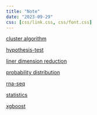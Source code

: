 ```yaml
---
title: "Note"
date: "2023-09-29"
css: [css/link.css, css/font.css]
---
```



<a href='note/cluster algorithm.html'>cluster algorithm</a>

<a href='note/hypothesis-test.html'>hypothesis-test</a>

<a href='note/liner dimension reduction.html'>liner dimension reduction</a>

<a href='note/probability distribution.html'>probability distribution</a>

<a href='note/rna-seq.html'>rna-seq</a>

<a href='note/statistics.html'>statistics</a>

<a href='note/xgboost.html'>xgboost</a>

